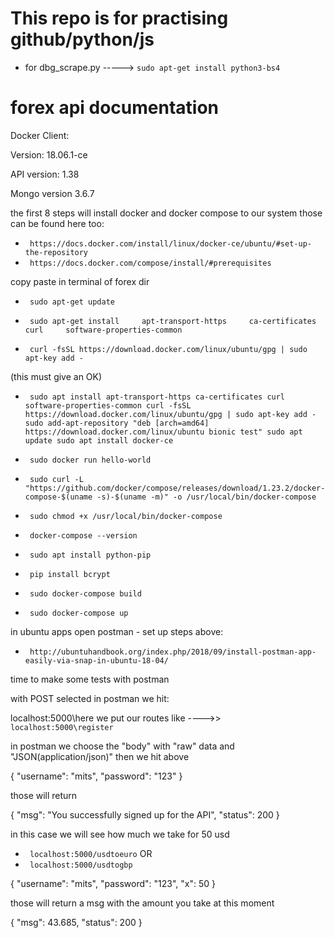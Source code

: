 # This repo is for practising github/python/js 
 

* for dbg_scrape.py -----> ` sudo apt-get install python3-bs4 `

# forex api documentation

Docker Client:

Version:           18.06.1-ce

API version:       1.38

Mongo version 3.6.7



the first 8 steps will install docker and docker compose to our system
those can be found here too:
* ` https://docs.docker.com/install/linux/docker-ce/ubuntu/#set-up-the-repository`
* ` https://docs.docker.com/compose/install/#prerequisites`


copy paste in terminal of forex dir


*  ` sudo apt-get update`

 
*  ` sudo apt-get install     apt-transport-https     ca-certificates     curl     software-properties-common`


*  ` curl -fsSL https://download.docker.com/linux/ubuntu/gpg | sudo apt-key add -`

  (this must give an OK)


*  ` sudo apt install apt-transport-https ca-certificates curl software-properties-common
curl -fsSL https://download.docker.com/linux/ubuntu/gpg | sudo apt-key add -
sudo add-apt-repository "deb [arch=amd64] https://download.docker.com/linux/ubuntu bionic test"
sudo apt update
sudo apt install docker-ce`


*  ` sudo docker run hello-world`


*  ` sudo curl -L "https://github.com/docker/compose/releases/download/1.23.2/docker-compose-$(uname -s)-$(uname -m)" -o /usr/local/bin/docker-compose`


*  ` sudo chmod +x /usr/local/bin/docker-compose`


*  ` docker-compose --version`


*  ` sudo apt install python-pip`


*  ` pip install bcrypt`


*  ` sudo docker-compose build`


*  ` sudo docker-compose up`


in ubuntu apps open postman - 
set up steps above:
*  ` http://ubuntuhandbook.org/index.php/2018/09/install-postman-app-easily-via-snap-in-ubuntu-18-04/`


time to make some tests with postman

 
with POST selected in postman we hit:

localhost:5000\here we put our routes like ---->>
` localhost:5000\register`

in postman we choose the "body" with "raw" data and "JSON(application/json)" then we hit above 

{
	"username": "mits",
	"password": "123"
}

those will return 

{
    "msg": "You successfully signed up for the API",
    "status": 200
}


in this case we will see how much we take for 50 usd 

* ` localhost:5000/usdtoeuro` OR 
* ` localhost:5000/usdtogbp`

{
	"username": "mits",
	"password": "123",
	"x": 50
}

those will return a msg with the amount you take at this moment 

{
    "msg": 43.685,
    "status": 200
}
